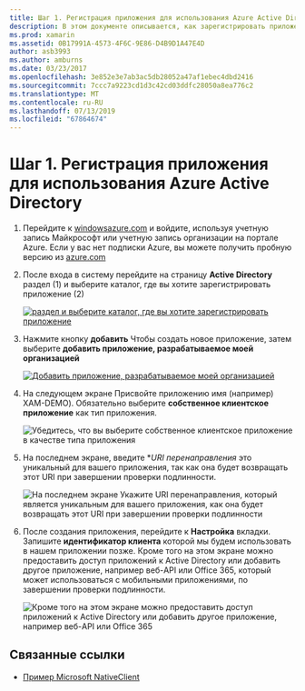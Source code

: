 ```yaml
---
title: Шаг 1. Регистрация приложения для использования Azure Active Directory
description: В этом документе описывается, как зарегистрировать приложение Azure с Azure Active Directory, таким образом, он может осуществляться безопасно мобильными клиентами.
ms.prod: xamarin
ms.assetid: 0B17991A-4573-4F6C-9E86-D4B9D1A47E4D
author: asb3993
ms.author: amburns
ms.date: 03/23/2017
ms.openlocfilehash: 3e852e3e7ab3ac5db28052a47af1ebec4dbd2416
ms.sourcegitcommit: 7ccc7a9223cd1d3c42cd03ddfc28050a8ea776c2
ms.translationtype: MT
ms.contentlocale: ru-RU
ms.lasthandoff: 07/13/2019
ms.locfileid: "67864674"
---
```

# <a name="step-1-register-an-app-to-use-azure-active-directory"></a>Шаг 1. Регистрация приложения для использования Azure Active Directory

1. Перейдите к [windowsazure.com](https://manage.windowsazure.com) и войдите, используя учетную запись Майкрософт или учетную запись организации на портале Azure. Если у вас нет подписки Azure, вы можете получить пробную версию из [azure.com](https://www.azure.com)

2. После входа в систему перейдите на страницу **Active Directory** раздел (1) и выберите каталог, где вы хотите зарегистрировать приложение (2)

   [![](register-images/01.-active-directory-in-azure-portal-sml.jpg "раздел и выберите каталог, где вы хотите зарегистрировать приложение")](register-images/01.-active-directory-in-azure-portal.jpg#lightbox)

3. Нажмите кнопку **добавить** Чтобы создать новое приложение, затем выберите **добавить приложение, разрабатываемое моей организацией**

   [![](register-images/02.-add-new-application-sml.jpg "Добавить приложение, разрабатываемое моей организацией")](register-images/02.-add-new-application.jpg#lightbox)

4. На следующем экране Присвойте приложению имя (например) XAM-DEMO).
   Обязательно выберите **собственное клиентское приложение** как тип приложения.

   ![](register-images/03.-app-name.jpg "Убедитесь, что вы выберите собственное клиентское приложение в качестве типа приложения")

5. На последнем экране, введите **URI перенаправления* это уникальный для вашего приложения, так как она будет возвращать этот URI при завершении проверки подлинности.

   ![](register-images/04.-app-redirect.jpg "На последнем экране Укажите URI перенаправления, который является уникальным для вашего приложения, как она будет возвращать этот URI при завершении проверки подлинности")

6. После создания приложения, перейдите к **Настройка** вкладки. Запишите **идентификатор клиента** которой мы будем использовать в нашем приложении позже. Кроме того на этом экране можно предоставить доступ приложений к Active Directory или добавить другое приложение, например веб-API или Office 365, который может использоваться с мобильными приложениями, по завершении проверки подлинности.

     ![](register-images/05.-configure.jpg "Кроме того на этом экране можно предоставить доступ приложений к Active Directory или добавить другое приложение, например веб-API или Office 365")



## <a name="related-links"></a>Связанные ссылки

- [Пример Microsoft NativeClient](https://github.com/AzureADSamples/NativeClient-MultiTarget-DotNet)
